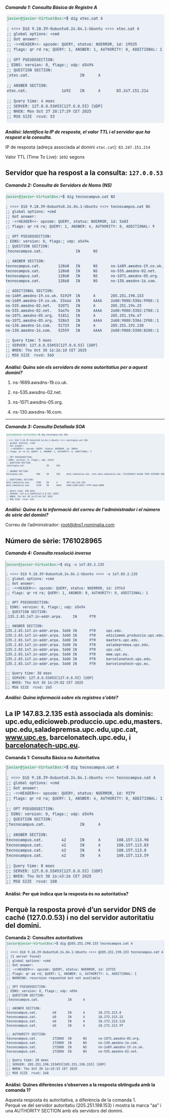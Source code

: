 ***Comanda 1: Consulta Bàsica de Registre A***

![imatge](img/foto2.png)

***Anàlisi: Identifica la IP de resposta, el valor TTL i el servidor que ha respost a la consulta.***

IP de resposta (adreça associada al domini `xtec.cat`): `83.247.151.214`

Valor TTL (Time To Live): `1692` segons

Servidor que ha respost a la consulta: `127.0.0.53`
---

***Comanda 2: Consulta de Servidors de Noms (NS)***

![imatge](img/foto3.png)

***Anàlisi: Quins són els servidors de noms autoritatius per a aquest domini?***

1. ns-1689.awsdns-19.co.uk.

2. ns-535.awsdns-02.net.

3. ns-1071.awsdns-05.org.

4. ns-130.awsdns-16.com.
---

***Comanda 3: Consulta Detallada SOA***

![imatge](img/foto4.png)

***Anàlisi: Quina és la informació del correu de l'administrador i el número de sèrie del domini?***

Correu de l’administrador: root@dns1.nominalia.com

Número de sèrie: 1761028965
---

***Comanda 4: Consulta resolució inversa***

![imatge](img/foto5.png)

***Anàlisi: Quina informació sobre els registres s’obté?***

La IP 147.83.2.135 està associada als dominis:  
upc.edu,edicioweb.produccio.upc.edu,masters.upc.edu,saladepremsa.upc.edu,upc.cat, www.upc.es, barcelonatech.upc.edu, i [barcelonatech-upc.eu](http://barcelonatech-upc.eu).
---

**Comanda 1: Consulta Bàsica no Autoritativa**

![imatge](img/foto6.png)

**Anàlisi: Per què indica que la resposta és no autoritativa?**

Perquè la resposta prové d’un servidor DNS de caché (127.0.0.53) i no del servidor autoritatiu del domini.
---

**Comanda 2: Consultes autoritatives**
![imatge](img/foto7.png)

**Anàlisi: Quines diferències s’observen a la resposta obtinguda amb la comanda 1?**

Aquesta resposta és autoritativa, a diferència de la comanda 1\.  
Perquè ve del servidor autoritatiu (205.251.198.153) i mostra la marca “aa” i una AUTHORITY SECTION amb els servidors del domini.
